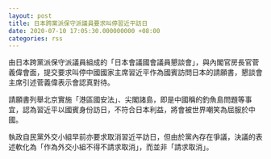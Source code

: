 ```yaml
---
layout: post
title: 日本跨黨派保守派議員要求叫停習近平訪日
date: 2020-07-10 17:05:30.000000000 +08:00
categories: rss
---
```


由日本跨黨派保守派議員組成的「日本會議國會議員懇談會」，與內閣官房長官菅義偉會面，提交要求叫停中國國家主席習近平作為國賓訪問日本的請願書，懇談會主席引述菅義偉表示會認真對待。

請願書列舉北京實施「港區國安法」、尖閣諸島，即是中國稱的釣魚島問題等事宜，認為習近平以國賓身份訪日，不符合日本利益，將會被世界嘲笑為屈服於中國。

執政自民黨外交小組早前亦要求取消習近平訪日，但由於黨內存在爭議，決議的表述軟化為「作為外交小組不得不請求取消」，而並非「請求取消」。
